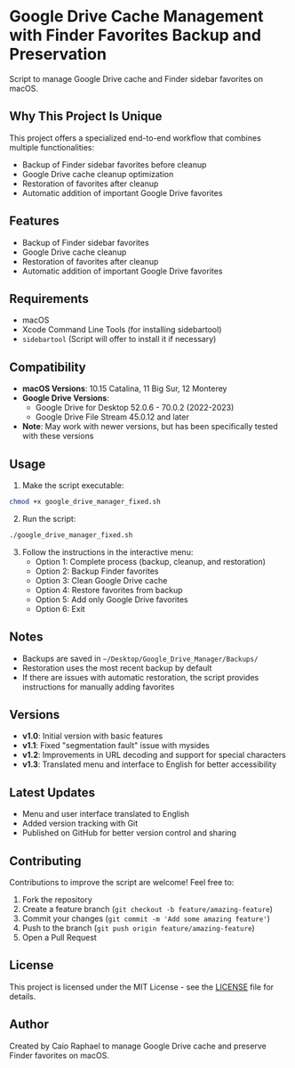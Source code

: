 # Google Drive Cache Management with Finder Favorites Backup and Preservation

Script to manage Google Drive cache and Finder sidebar favorites on macOS.

## Why This Project Is Unique

This project offers a specialized end-to-end workflow that combines multiple functionalities:
- Backup of Finder sidebar favorites before cleanup
- Google Drive cache cleanup optimization
- Restoration of favorites after cleanup
- Automatic addition of important Google Drive favorites

## Features

- Backup of Finder sidebar favorites
- Google Drive cache cleanup
- Restoration of favorites after cleanup
- Automatic addition of important Google Drive favorites

## Requirements

- macOS
- Xcode Command Line Tools (for installing sidebartool)
- `sidebartool` (Script will offer to install it if necessary)

## Compatibility

- **macOS Versions**: 10.15 Catalina, 11 Big Sur, 12 Monterey
- **Google Drive Versions**: 
  - Google Drive for Desktop 52.0.6 - 70.0.2 (2022-2023)
  - Google Drive File Stream 45.0.12 and later
- **Note**: May work with newer versions, but has been specifically tested with these versions

## Usage

1. Make the script executable:
```bash
chmod +x google_drive_manager_fixed.sh
```

2. Run the script:
```bash
./google_drive_manager_fixed.sh
```

3. Follow the instructions in the interactive menu:
   - Option 1: Complete process (backup, cleanup, and restoration)
   - Option 2: Backup Finder favorites
   - Option 3: Clean Google Drive cache
   - Option 4: Restore favorites from backup
   - Option 5: Add only Google Drive favorites
   - Option 6: Exit

## Notes

- Backups are saved in `~/Desktop/Google_Drive_Manager/Backups/`
- Restoration uses the most recent backup by default
- If there are issues with automatic restoration, the script provides instructions for manually adding favorites

## Versions

- **v1.0**: Initial version with basic features
- **v1.1**: Fixed "segmentation fault" issue with mysides
- **v1.2**: Improvements in URL decoding and support for special characters
- **v1.3**: Translated menu and interface to English for better accessibility

## Latest Updates

- Menu and user interface translated to English
- Added version tracking with Git
- Published on GitHub for better version control and sharing

## Contributing

Contributions to improve the script are welcome! Feel free to:

1. Fork the repository
2. Create a feature branch (`git checkout -b feature/amazing-feature`)
3. Commit your changes (`git commit -m 'Add some amazing feature'`)
4. Push to the branch (`git push origin feature/amazing-feature`)
5. Open a Pull Request

## License

This project is licensed under the MIT License - see the [LICENSE](LICENSE) file for details.

## Author

Created by Caio Raphael to manage Google Drive cache and preserve Finder favorites on macOS. 